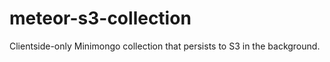 meteor-s3-collection
====================

Clientside-only Minimongo collection that persists to S3 in the background.
